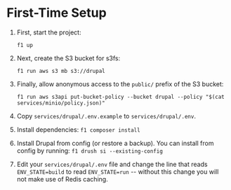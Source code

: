 # First-Time Setup

1. First, start the project:

   ```
   f1 up
   ```

2. Next, create the S3 bucket for s3fs:

   ```
   f1 run aws s3 mb s3://drupal
   ```

3. Finally, allow anonymous access to the `public/` prefix of the S3 bucket:

   ```
   f1 run aws s3api put-bucket-policy --bucket drupal --policy "$(cat services/minio/policy.json)"
   ```

4. Copy `services/drupal/.env.example` to `services/drupal/.env`.

5. Install dependencies: ```f1 composer install```

6. Install Drupal from config (or restore a backup).  You can install from config by running: ```f1 drush si --existing-config```

7. Edit your `services/drupal/.env` file and change the line that reads `ENV_STATE=build` to read `ENV_STATE=run` -- without this change you will not make use of Redis caching.
